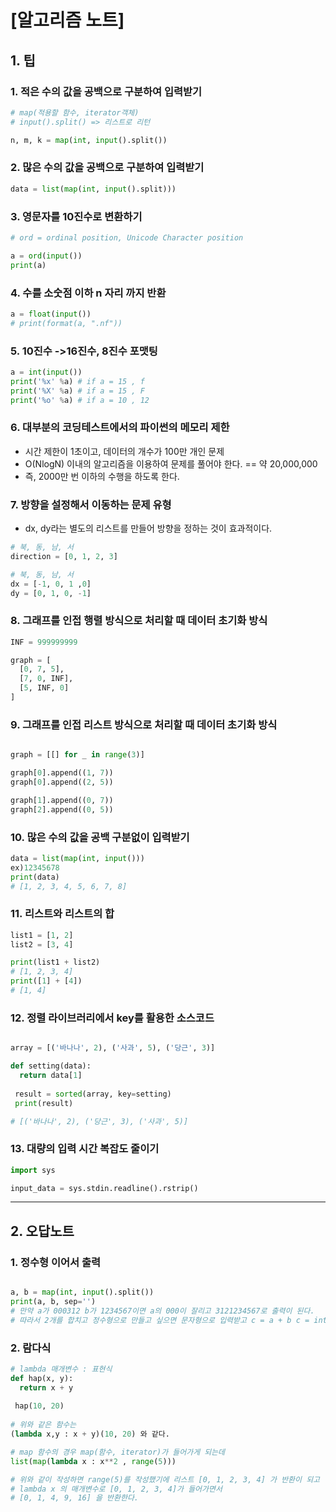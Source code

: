 # [알고리즘 노트]

## 1. 팁

### 1. 적은 수의 값을 공백으로 구분하여 입력받기

```python
# map(적용할 함수, iterator객체)
# input().split() => 리스트로 리턴

n, m, k = map(int, input().split())
```

### 2. 많은 수의 값을 공백으로 구분하여 입력받기
```python
data = list(map(int, input().split)))
```

### 3. 영문자를 10진수로 변환하기

```python
# ord = ordinal position, Unicode Character position

a = ord(input())
print(a)
```

### 4. 수를 소숫점 이하 n 자리 까지 반환
```python
a = float(input())
# print(format(a, ".nf"))
```

### 5. 10진수 ->16진수, 8진수 포맷팅
```python
a = int(input())
print('%x' %a) # if a = 15 , f
print('%X' %a) # if a = 15 , F
print('%o' %a) # if a = 10 , 12
```

### 6. 대부분의 코딩테스트에서의 파이썬의 메모리 제한
- 시간 제한이 1초이고, 데이터의 개수가 100만 개인 문제
- O(NlogN) 이내의 알고리즘을 이용하여 문제를 풀어야 한다. == 약 20,000,000
- 즉, 2000만 번 이하의 수행을 하도록 한다.

### 7. 방향을 설정해서 이동하는 문제 유형
- dx, dy라는 별도의 리스트를 만들어 방향을 정하는 것이 효과적이다.
```python
# 북, 동, 남, 서
direction = [0, 1, 2, 3]

# 북, 동, 남, 서
dx = [-1, 0, 1 ,0]
dy = [0, 1, 0, -1]
```

### 8. 그래프를 인접 행렬 방식으로 처리할 때 데이터 초기화 방식
```python
INF = 999999999

graph = [
  [0, 7, 5],
  [7, 0, INF],
  [5, INF, 0]
]
```

### 9. 그래프를 인접 리스트 방식으로 처리할 때 데이터 초기화 방식
```python

graph = [[] for _ in range(3)]

graph[0].append((1, 7))
graph[0].append((2, 5))

graph[1].append((0, 7))
graph[2].append((0, 5))
```

### 10. 많은 수의 값을 공백 구분없이 입력받기
```python
data = list(map(int, input()))
ex)12345678
print(data)
# [1, 2, 3, 4, 5, 6, 7, 8]
```

### 11. 리스트와 리스트의 합
```python
list1 = [1, 2]
list2 = [3, 4]

print(list1 + list2)
# [1, 2, 3, 4]
print([1] + [4])
# [1, 4]
```
### 12. 정렬 라이브러리에서 key를 활용한 소스코드
```python

array = [('바나나', 2), ('사과', 5), ('당근', 3)]

def setting(data):
  return data[1]
  
 result = sorted(array, key=setting)
 print(result)

# [('바나나', 2), ('당근', 3), ('사과', 5)]
```

### 13. 대량의 입력 시간 복잡도 줄이기
```python
import sys

input_data = sys.stdin.readline().rstrip()
```
---

## 2. 오답노트

### 1. 정수형 이어서 출력
```python

a, b = map(int, input().split())
print(a, b, sep='')
# 만약 a가 000312 b가 1234567이면 a의 000이 잘리고 3121234567로 출력이 된다.
# 따라서 2개를 합치고 정수형으로 만들고 싶으면 문자형으로 입력받고 c = a + b c = int(c) 로 형변환 해준다.
```

### 2. 람다식
```python
# lambda 매개변수 : 표현식
def hap(x, y):
  return x + y
 
 hap(10, 20)
 
# 위와 같은 함수는
(lambda x,y : x + y)(10, 20) 와 같다.

# map 함수의 경우 map(함수, iterator)가 들어가게 되는데
list(map(lambda x : x**2 , range(5)))

# 위와 같이 작성하면 range(5)를 작성했기에 리스트 [0, 1, 2, 3, 4] 가 반환이 되고
# lambda x 의 매개변수로 [0, 1, 2, 3, 4]가 들어가면서
# [0, 1, 4, 9, 16] 을 반환한다.
```
